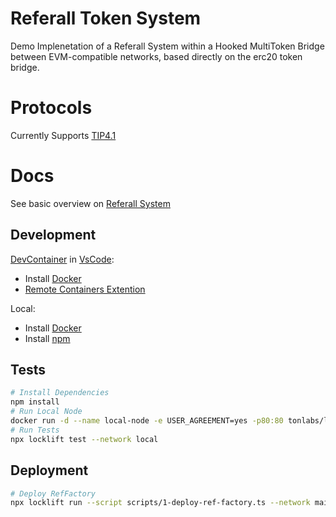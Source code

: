# Referall Token System
Demo Implenetation of a Referall System within a Hooked MultiToken Bridge between EVM-compatible networks, based directly on the erc20 token bridge.

# Protocols

Currently Supports [TIP4.1](https://docs.everscale.network/standard/TIP-4.1/)

# Docs
See basic overview on [Referall System](docs/Referall.md)

## Development

[DevContainer](https://code.visualstudio.com/docs/remote/containers) in [VsCode](https://code.visualstudio.com/):
- Install [Docker](https://www.docker.com/get-started/)
- [Remote Containers Extention](https://marketplace.visualstudio.com/items?itemName=ms-vscode-remote.remote-containers)

Local:
- Install [Docker](https://www.docker.com/get-started/)
- Install [npm](https://www.npmjs.com/)

## Tests
```bash
# Install Dependencies
npm install
# Run Local Node
docker run -d --name local-node -e USER_AGREEMENT=yes -p80:80 tonlabs/local-node
# Run Tests
npx locklift test --network local
```

## Deployment
```bash
# Deploy RefFactory 
npx locklift run --script scripts/1-deploy-ref-factory.ts --network main
```
